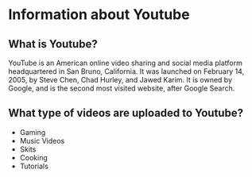 # Information about Youtube
## What is Youtube?
YouTube is an American online video sharing and social media platform headquartered in San Bruno, California. It was launched on February 14, 2005, by Steve Chen, Chad Hurley, and Jawed Karim. It is owned by Google, and is the second most visited website, after Google Search.
## What type of videos are uploaded to Youtube?
+ Gaming
+ Music Videos
+ Skits
+ Cooking
+ Tutorials
